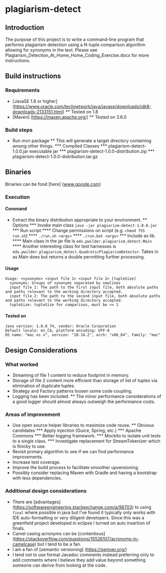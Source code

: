 # plagiarism-detect

## Introduction

The purpose of this project is to write a command-line program that performs plagiarism detection using a N-tuple comparison algorithm allowing for synonyms in the text. Please see Plagiarism_Detection_At_Home_Home_Coding_Exercise.docx for more instructions.

## Build instructions
### Requirements
* [JavaSE 1.8 or higher] (https://www.oracle.com/technetwork/java/javase/downloads/jdk8-downloads-2133151.html)
** Tested on 1.8
* [Maven] (https://maven.apache.org/)
** Tested on 3.6.0

### Build steps
* Run mvn package
** This will generate a target directory containing among other things.
*** Compiled Classes
*** plagiarism-detect-1.0.0.jar executable jar
*** plagiarism-detect-1.0.0-distribution.zip
*** plagiarism-detect-1.0.0-distribution.tar.gz

## Binaries
Binaries can be fond [here] (www.google.com)

### Execution
#### Command
* Extract the binary distribution appropriate to your environment.
** Options
*** Invoke main class `java -jar plagiarism-detect-1.0.0.jar`
*** Run script 
**** Change permissions on script (e.g. `chmod 755 run.sh`)
**** `./run.sh <args>`
**** `./run.bat <args>`
*** Include as lib.
**** Main class in the jar file is `edu.pwilder.plagiarism_detect.Main`
**** Another interesting class for test harnesses is `edu.pwilder.plagiarism_detect.QuadraticPlagiarismDetector`. Takes in as Main does but returns a double permitting further processing. 

#### Usage
```
Usage: <synonyms> <input file 1> <input file 2> [tupleSize]
  synonyms: Groups of synonyms separated by newlines
  input file 1: The path to the first input file, both absolute paths and paths relevant to the working directory accepted.
  input file 2: The path to the second input file, both absolute paths and paths relevant to the working directory accepted.
  tupleSize: tupleSize for comparison, must be >= 1
```

#### Tested on 

```
Java version: 1.8.0_74, vendor: Oracle Corporation
Default locale: en_CA, platform encoding: UTF-8
OS name: "mac os x", version: "10.14.2", arch: "x86_64", family: "mac"
```

## Design Considerations

### What worked
* Streaming of file 1 content to reduce footprint in memory.
* Storage of file 2 content more efficient than storage of list of tuples via elimination of duplicate tuples.
* Strategy and Factory patterns loosen some code coupling.
* Logging has been included.
** The minor performance considerations of a good logger should almost always outweigh the performance costs. 

### Areas of improvement
* Use open source helper libraries to maximize code reuse.
** Obvious candidates
*** Apply injection (Guice, Spring, etc.) 
*** Apache Commons
*** Better logging framework.
*** Mockito to isolate unit tests to a single class. 
*** Investigate replacement for StreamTokenizer which is finicky to use.
* Revisit primary algorithm to see if we can find performance improvements.
* Increase test coverage.
* Improve the build process to facilitate smoother upversioning.
* Possibly consider replacing Maven with Gradle and having a bootstrap with less dependencies. 

### Additional design considerations
* There are [advantages] (https://softwareengineering.stackexchange.com/a/98703) to using `final` where possible in java but I've found it typically only works with IDE auto-formatting or *very* diligent developers. Since this was a greenfield project developed in eclipse I turned on auto insertion of finals.
* Camel casing acronyms can be [contentious] (https://stackoverflow.com/questions/15526107/acronyms-in-camelcase) but I tend to be a fan.
* I am a fan of [semantic versioning] (https://semver.org/)
* I tend not to use formal Javadoc comments instead preferring only to add comments where I believe they 
add value beyond something someone can derive from looking at the code.
